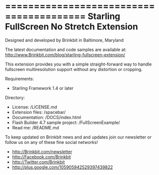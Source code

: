 ========================================
Starling FullScreen No Stretch Extension
========================================

Designed and developed by Brinkbit in Baltimore, Maryland

The latest documentation and code samples are available at:
http://www.Brinkbit.com/blog/starling-fullscreen-extension/

This extension provides you with a simple straight-forward way to handle fullscreen multiresolution support without any distortion or cropping.

Requirements:
- Starling Framework 1.4 or later

Directory:

- License: /LICENSE.md
- Extension files: /spacebar/
- Documentation: /DOCS/index.html
- Flash Builder 4.7 sample project: /FullScreenExample/
- Read me: /README.md

To keep updated on Brinkbit news and and updates join our newsletter or follow us on any of these fine social networks!

- http://Brinkbit.com/newsletter
- http://Facebook.com/Brinkbit
- http://Twitter.com/Brinkbit
- http://plus.google.com/105905942529397439822
